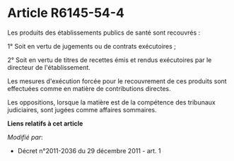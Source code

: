 # Article R6145-54-4

Les produits des établissements publics de santé sont recouvrés :

1° Soit en vertu de jugements ou de contrats exécutoires ;

2° Soit en vertu de titres de recettes  émis et rendus exécutoires par le directeur de l'établissement.

Les mesures d'exécution forcée  pour le recouvrement de ces produits sont effectuées comme en matière de contributions
directes.

Les oppositions, lorsque la matière est de la compétence des tribunaux judiciaires, sont jugées comme affaires sommaires.

**Liens relatifs à cet article**

_Modifié par_:

  - Décret n°2011-2036 du 29 décembre 2011 - art. 1
